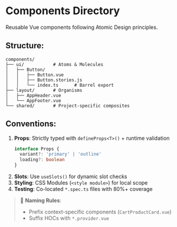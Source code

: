 # Components Directory

Reusable Vue components following Atomic Design principles.

## Structure:

```
components/
├── ui/           # Atoms & Molecules
│   ├── Button/
│   │   ├── Button.vue
│   │   ├── Button.stories.js
│   │   └── index.ts      # Barrel export
├── layout/       # Organisms
│   ├── AppHeader.vue
│   └── AppFooter.vue
└── shared/       # Project-specific composites
```

## Conventions:

1. **Props**: Strictly typed with `defineProps<T>()` + runtime validation
   ```ts
   interface Props {
     variant?: 'primary' | 'outline'
     loading?: boolean
   }
   ```
2. **Slots**: Use `useSlots()` for dynamic slot checks
3. **Styling**: CSS Modules (`<style module>`) for local scope
4. **Testing**: Co-located `*.spec.ts` files with 80%+ coverage

> 📌 **Naming Rules**:
>
> - Prefix context-specific components (`CartProductCard.vue`)
> - Suffix HOCs with `*.provider.vue`
